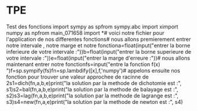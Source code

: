 # TPE
Test des fonctions 
import sympy as spfrom sympy.abc import ximport numpy as npfrom main_071658 import *# voici notre fichier pour l'application de nos differentes fonctions# nous allons premierement entrer notre intervale , notre marge et notre fonctiona=float(input("entrer la borne inferieure de votre intervale :"))b=float(input("entrer la borne superieure de votre intervale :"))e=float(input("entrer la marge d'erreure  :"))# nous allons maintenant entrer notre fonctionfs=input("entre la fonction f(x) ")f=sp.sympify(fs)fn=sp.lambdify([x],f,'numpy')# appelons ensuite nos fonction pour trouver une valeur approchee de racinne de 2s1=dich(fn,a,b,e)print("la solution par la methode de dichotomie est :", s1)s2=bal(fn,a,b,e)print("la solution par la methode de balayage est :", s2)s3=lag(fn,a,b,e)print("la solution par la methode de lagrange est :", s3)s4=new(fn,a,e)print("la solution par la methode de newton est :", s4)

